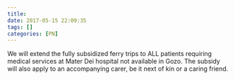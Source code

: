 ```yaml
---
title:
date: 2017-05-15 22:09:35
tags: []
categories: [PN]
---
```


We will extend the fully subsidized ferry trips to ALL patients requiring medical services at Mater Dei hospital not available in Gozo. The subsidy will also apply to an accompanying carer, be it next of kin or a caring friend.